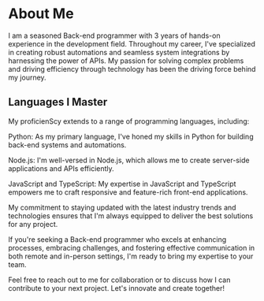 # About Me
I am a seasoned Back-end programmer with 3 years of hands-on experience in the development field. 
Throughout my career, I've specialized in creating robust automations and seamless system integrations by harnessing the power of APIs. 
My passion for solving complex problems and driving efficiency through technology has been the driving force behind my journey.

## Languages I Master
My proficienScy extends to a range of programming languages, including:

Python: As my primary language, I've honed my skills in Python for building back-end systems and automations.

Node.js: I'm well-versed in Node.js, which allows me to create server-side applications and APIs efficiently.

JavaScript and TypeScript: My expertise in JavaScript and TypeScript empowers me to craft responsive and feature-rich front-end applications.

My commitment to staying updated with the latest industry trends and technologies ensures that I'm always equipped to deliver the best solutions for any project.

If you're seeking a Back-end programmer who excels at enhancing processes, embracing challenges, and fostering effective communication in both remote and in-person settings, I'm ready to bring my expertise to your team.

Feel free to reach out to me for collaboration or to discuss how I can contribute to your next project. Let's innovate and create together!
